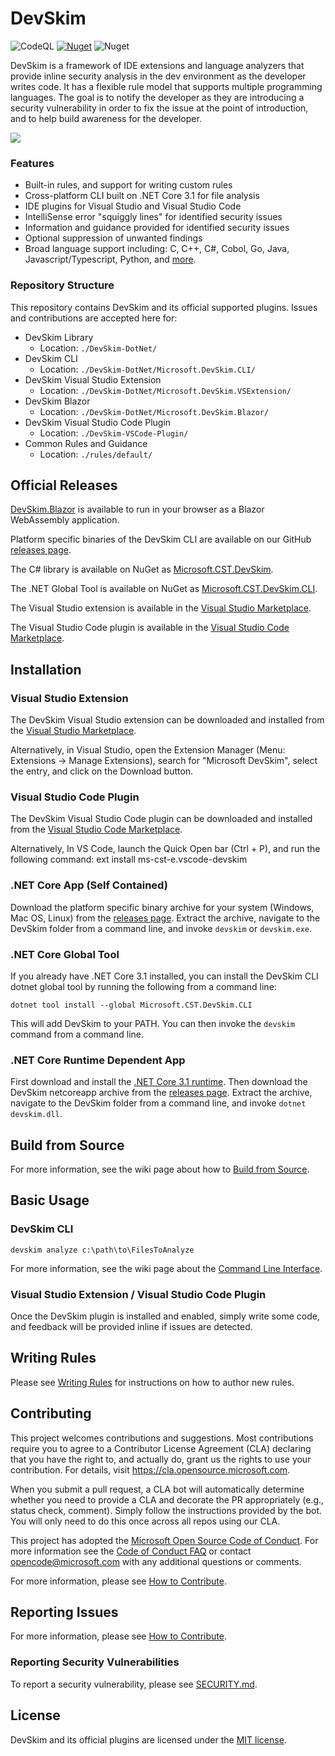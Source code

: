 # DevSkim
![CodeQL](https://github.com/microsoft/DevSkim/workflows/CodeQL%20(CLI)/badge.svg) [![Nuget](https://img.shields.io/nuget/v/Microsoft.CST.Devskim)](https://www.nuget.org/packages/Microsoft.CST.DevSkim.CLI/) ![Nuget](https://img.shields.io/nuget/dt/Microsoft.CST.Devskim)

DevSkim is a framework of IDE extensions and language analyzers that provide inline security analysis 
in the dev environment as the developer writes code. It has a flexible rule model that supports multiple programming
languages. The goal is to notify the developer as they are introducing a security
vulnerability in order to fix the issue at the point of introduction, and to help build awareness
for the developer.

![](./DevSkim-VSCode-Plugin/vsc-example.gif)

### Features

* Built-in rules, and support for writing custom rules
* Cross-platform CLI built on .NET Core 3.1 for file analysis
* IDE plugins for Visual Studio and Visual Studio Code
* IntelliSense error "squiggly lines" for identified security issues
* Information and guidance provided for identified security issues
* Optional suppression of unwanted findings
* Broad language support including: C, C++, C#, Cobol, Go, Java, Javascript/Typescript, Python, and [more](https://github.com/Microsoft/DevSkim/wiki/Supported-Languages).

### Repository Structure

This repository contains DevSkim and its official supported plugins. Issues and contributions are accepted here for:

* DevSkim Library
  * Location: `./DevSkim-DotNet/`
* DevSkim CLI
  * Location: `./DevSkim-DotNet/Microsoft.DevSkim.CLI/`
* DevSkim Visual Studio Extension
  * Location: `./DevSkim-DotNet/Microsoft.DevSkim.VSExtension/`
* DevSkim Blazor
  * Location: `./DevSkim-DotNet/Microsoft.DevSkim.Blazor/`
* DevSkim Visual Studio Code Plugin
  * Location: `./DevSkim-VSCode-Plugin/`
* Common Rules and Guidance
  * Location: `./rules/default/`

## Official Releases

[DevSkim.Blazor](https://microsoft.github.io/DevSkim/) is available to run in your browser as a Blazor WebAssembly application.

Platform specific binaries of the DevSkim CLI are available on our GitHub [releases page](https://github.com/microsoft/DevSkim/releases).

The C# library is available on NuGet as [Microsoft.CST.DevSkim](https://www.nuget.org/packages/Microsoft.CST.DevSkim/).

The .NET Global Tool is available on NuGet as [Microsoft.CST.DevSkim.CLI](https://www.nuget.org/packages/Microsoft.CST.DevSkim.CLI/).

The Visual Studio extension is available in the [Visual Studio Marketplace](https://marketplace.visualstudio.com/items?itemName=MS-CST-E.MicrosoftDevSkim).

The Visual Studio Code plugin is available in the [Visual Studio Code Marketplace](https://marketplace.visualstudio.com/items?itemName=MS-CST-E.vscode-devskim).

## Installation

### Visual Studio Extension

The DevSkim Visual Studio extension can be downloaded and installed from the [Visual Studio Marketplace](https://marketplace.visualstudio.com/items?itemName=MS-CST-E.MicrosoftDevSkim).

Alternatively, in Visual Studio, open the Extension Manager (Menu: Extensions -> Manage Extensions), search for "Microsoft DevSkim", select the entry, and click on the Download button.

### Visual Studio Code Plugin

The DevSkim Visual Studio Code plugin can be downloaded and installed from the [Visual Studio Code Marketplace](https://marketplace.visualstudio.com/items?itemName=MS-CST-E.vscode-devskim).

Alternatively,  In VS Code, launch the Quick Open bar (Ctrl + P), and run the following command:
ext install ms-cst-e.vscode-devskim

### .NET Core App (Self Contained)

Download the platform specific binary archive for your system (Windows, Mac OS, Linux) from the [releases page](https://github.com/microsoft/DevSkim/releases). Extract the archive, navigate to the DevSkim folder from a command line, and invoke `devskim` or `devskim.exe`.

### .NET Core Global Tool

If you already have .NET Core 3.1 installed, you can install the DevSkim CLI dotnet global tool by running the following from a command line:

`dotnet tool install --global Microsoft.CST.DevSkim.CLI`

This will add DevSkim to your PATH. You can then invoke the `devskim` command from a command line.

### .NET Core Runtime Dependent App

First download and install the [.NET Core 3.1 runtime](https://dotnet.microsoft.com/).
Then download the DevSkim netcoreapp archive from the [releases page](https://github.com/microsoft/DevSkim/releases). Extract the archive, navigate to the DevSkim folder from a command line, and invoke `dotnet devskim.dll`.

## Build from Source

For more information, see the wiki page about how to [Build from Source](https://github.com/microsoft/DevSkim/wiki/Build-from-Source).

## Basic Usage

### DevSkim CLI

`devskim analyze c:\path\to\FilesToAnalyze`

For more information, see the wiki page about the [Command Line Interface](https://github.com/microsoft/DevSkim/wiki/Command-Line-Interface).

### Visual Studio Extension / Visual Studio Code Plugin

Once the DevSkim plugin is installed and enabled, simply write some code, and feedback will be provided inline if issues are detected.

## Writing Rules

Please see [Writing Rules](https://github.com/Microsoft/DevSkim/wiki/Writing-Rules) for
instructions on how to author new rules.

## Contributing

This project welcomes contributions and suggestions.  Most contributions require you to agree to a
Contributor License Agreement (CLA) declaring that you have the right to, and actually do, grant us
the rights to use your contribution. For details, visit https://cla.opensource.microsoft.com.

When you submit a pull request, a CLA bot will automatically determine whether you need to provide
a CLA and decorate the PR appropriately (e.g., status check, comment). Simply follow the instructions
provided by the bot. You will only need to do this once across all repos using our CLA.

This project has adopted the [Microsoft Open Source Code of Conduct](https://opensource.microsoft.com/codeofconduct/).
For more information see the [Code of Conduct FAQ](https://opensource.microsoft.com/codeofconduct/faq/) or
contact [opencode@microsoft.com](mailto:opencode@microsoft.com) with any additional questions or comments.

For more information, please see [How to Contribute](https://github.com/Microsoft/DevSkim/wiki/How-to-Contribute).

## Reporting Issues

For more information, please see [How to Contribute](https://github.com/Microsoft/DevSkim/wiki/How-to-Contribute).

### Reporting Security Vulnerabilities

To report a security vulnerability, please see [SECURITY.md](https://github.com/microsoft/DevSkim/blob/master/SECURITY.md).

## License

DevSkim and its official plugins are licensed under the [MIT license](https://github.com/microsoft/DevSkim/blob/master/LICENSE.txt).
